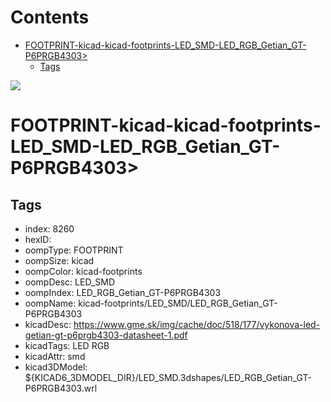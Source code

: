 



Contents
========

* [FOOTPRINT-kicad-kicad-footprints-LED_SMD-LED_RGB_Getian_GT-P6PRGB4303>](#footprint-kicad-kicad-footprints-led_smd-led_rgb_getian_gt-p6prgb4303)
	* [Tags](#tags)
  
![][im]
# FOOTPRINT-kicad-kicad-footprints-LED_SMD-LED_RGB_Getian_GT-P6PRGB4303>

## Tags

- index: 8260
- hexID: 
- oompType: FOOTPRINT
- oompSize: kicad
- oompColor: kicad-footprints
- oompDesc: LED_SMD
- oompIndex: LED_RGB_Getian_GT-P6PRGB4303
- oompName: kicad-footprints/LED_SMD/LED_RGB_Getian_GT-P6PRGB4303
- kicadDesc: https://www.gme.sk/img/cache/doc/518/177/vykonova-led-getian-gt-p6prgb4303-datasheet-1.pdf
- kicadTags: LED RGB
- kicadAttr: smd
- kicad3DModel: ${KICAD6_3DMODEL_DIR}/LED_SMD.3dshapes/LED_RGB_Getian_GT-P6PRGB4303.wrl



[im]: image.png
